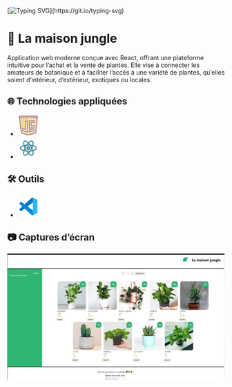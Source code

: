 [![Typing SVG](https://readme-typing-svg.demolab.com/?lines=Bienvenue+!)](https://git.io/typing-svg)

# 🌿 La maison jungle

Application web moderne conçue avec React, offrant une plateforme intuitive pour l’achat et la vente de plantes. Elle vise à connecter les amateurs de botanique et à faciliter l’accès à une variété de plantes, qu’elles soient d’intérieur, d’extérieur, exotiques ou locales.

## 🌐 Technologies appliquées

- ![Logo de js](./img/icons8-javascript-50.png)
- ![Logo de react](./img/icons8-react-js-50.png)


## 🛠️ Outils

- ![Logo de VS Code](./img/icons8-code-studio-visuel-2019-50.png)

## 📷 Captures d’écran
![Screenshot](./img/Screenshot.PNG)



